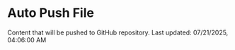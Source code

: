 # Auto Push File

Content that will be pushed to GitHub repository.
Last updated: 07/21/2025, 04:06:00 AM